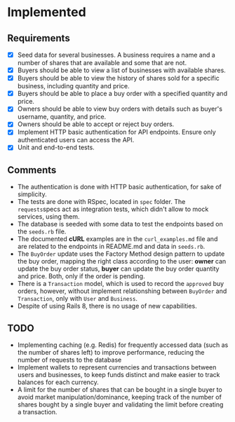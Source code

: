 # Implemented

## Requirements

- [x] Seed data for several businesses. A business requires a name and a number of shares that are available and some that are not.
- [x] Buyers should be able to view a list of businesses with available shares.
- [x] Buyers should be able to view the history of shares sold for a specific business, including quantity and price.
- [x] Buyers should be able to place a buy order with a specified quantity and price.
- [x] Owners should be able to view buy orders with details such as buyer's username, quantity, and price.
- [x] Owners should be able to accept or reject buy orders.
- [x] Implement HTTP basic authentication for API endpoints. Ensure only authenticated users can access the API.
- [x] Unit and end-to-end tests.

## Comments

* The authentication is done with HTTP basic authentication, for sake of simplicity.
* The tests are done with RSpec, located in `spec` folder. The `requests`specs act as integration tests, which didn't allow to mock services, using them.
* The database is seeded with some data to test the endpoints based on the `seeds.rb` file.
* The documented **cURL** examples are in the `curl_examples.md` file and are related to the endpoints in README.md and data in `seeds.rb`.
* The `BuyOrder` update uses the Factory Method design pattern to update the buy order, mapping the right class according to the user: **owner** can update the buy order status, **buyer** can update the buy order quantity and price. Both, only if the order is pending.
* There is a `Transaction` model, which is used to record the `approved` buy orders, however, without implement relationshing between `BuyOrder` and `Transaction`, only with `User` and `Business`.
* Despite of using Rails 8, there is no usage of new capabilities.

## TODO

* Implementing caching (e.g. Redis) for frequently accessed data (such as the number of shares left) to improve performance, reducing the number of requests to the database
* Implement wallets to represent currencies and transactions between users and businesses, to keep funds distinct and make easier to track balances for each currency.
* A limit for the number of shares that can be bought in a single buyer to avoid market manipulation/dominance, keeping track of the number of shares bought by a single buyer and validating the limit before creating a transaction.